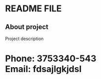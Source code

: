 # README FILE
## About project
Project description

**Phone:** 3753340-543  
**Email:** fdsajlgkjdsl
==================
